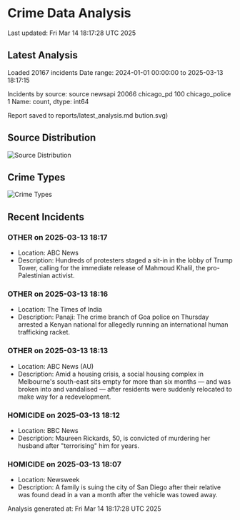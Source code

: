 # Crime Data Analysis
Last updated: Fri Mar 14 18:17:28 UTC 2025

## Latest Analysis

Loaded 20167 incidents
Date range: 2024-01-01 00:00:00 to 2025-03-13 18:17:15

Incidents by source:
source
newsapi           20066
chicago_pd          100
chicago_police        1
Name: count, dtype: int64

Report saved to reports/latest_analysis.md
bution.svg)

## Source Distribution
![Source Distribution](images/source_distribution.svg)

## Crime Types
![Crime Types](images/crime_types.svg)

## Recent Incidents

### OTHER on 2025-03-13 18:17
- Location: ABC News
- Description: Hundreds of protesters staged a sit-in in the lobby of Trump Tower, calling for the immediate release of Mahmoud Khalil, the pro-Palestinian activist.


### OTHER on 2025-03-13 18:16
- Location: The Times of India
- Description: Panaji: The crime branch of Goa police on Thursday arrested a Kenyan national for allegedly running an international human trafficking racket.


### OTHER on 2025-03-13 18:13
- Location: ABC News (AU)
- Description: Amid a housing crisis, a social housing complex in Melbourne's south-east sits empty for more than six months — and was broken into and vandalised — after residents were suddenly relocated to make way for a redevelopment.


### HOMICIDE on 2025-03-13 18:12
- Location: BBC News
- Description: Maureen Rickards, 50, is convicted of murdering her husband after "terrorising" him for years.


### HOMICIDE on 2025-03-13 18:07
- Location: Newsweek
- Description: A family is suing the city of San Diego after their relative was found dead in a van a month after the vehicle was towed away.

Analysis generated at: Fri Mar 14 18:17:28 UTC 2025
